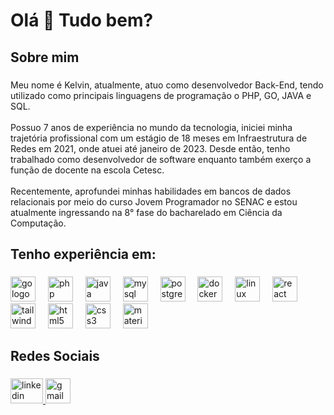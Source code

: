 <h1 align="left">Olá 👋 Tudo bem?</h1>

###

<h2 align="left">Sobre mim</h2>

###

<p align="left">Meu nome é Kelvin, atualmente, atuo como desenvolvedor Back-End, tendo utilizado como principais linguagens de programação o PHP, GO, JAVA e SQL.<br><br>Possuo 7 anos de experiência no mundo da tecnologia, iniciei minha trajetória profissional com um estágio de 18 meses em Infraestrutura de Redes em 2021, onde atuei até janeiro de 2023. Desde então, tenho trabalhado como desenvolvedor de software enquanto também exerço a função de docente na escola Cetesc.<br><br>Recentemente, aprofundei minhas habilidades em bancos de dados relacionais por meio do curso Jovem Programador no SENAC e estou atualmente ingressando na 8° fase do bacharelado em Ciência da Computação.</p>

###

<h2 align="left">Tenho experiência em:</h2>

###

<div align="left">
  <img src="https://cdn.jsdelivr.net/gh/devicons/devicon/icons/go/go-original-wordmark.svg" height="40" alt="go logo"  />
  <img width="12" />
  <img src="https://cdn.jsdelivr.net/gh/devicons/devicon/icons/php/php-original.svg" height="40" alt="php logo"  />
  <img width="12" />
  <img src="https://cdn.jsdelivr.net/gh/devicons/devicon/icons/java/java-original-wordmark.svg" height="40" alt="java logo"  />
  <img width="12" />
  <img src="https://cdn.jsdelivr.net/gh/devicons/devicon/icons/mysql/mysql-original.svg" height="40" alt="mysql logo"  />
  <img width="12" />
  <img src="https://cdn.jsdelivr.net/gh/devicons/devicon/icons/postgresql/postgresql-original.svg" height="40" alt="postgresql logo"  />
  <img width="12" />
  <img src="https://cdn.jsdelivr.net/gh/devicons/devicon/icons/docker/docker-plain-wordmark.svg" height="40" alt="docker logo"  />
  <img width="12" />
  <img src="https://cdn.jsdelivr.net/gh/devicons/devicon/icons/linux/linux-original.svg" height="40" alt="linux logo"  />
  <img width="12" />
  <img src="https://cdn.jsdelivr.net/gh/devicons/devicon/icons/react/react-original-wordmark.svg" height="40" alt="react logo"  />
  <img width="12" />
  <img src="https://cdn.simpleicons.org/tailwindcss/06B6D4" height="40" alt="tailwindcss logo"  />
  <img width="12" />
  <img src="https://cdn.jsdelivr.net/gh/devicons/devicon/icons/html5/html5-plain-wordmark.svg" height="40" alt="html5 logo"  />
  <img width="12" />
  <img src="https://cdn.jsdelivr.net/gh/devicons/devicon/icons/css3/css3-plain-wordmark.svg" height="40" alt="css3 logo"  />
  <img width="12" />
  <img src="https://cdn.jsdelivr.net/gh/devicons/devicon/icons/materialui/materialui-original.svg" height="40" alt="materialui logo"  />
</div>

###

<h2 align="left">Redes Sociais</h2>

###

<div align="left">
  <a href="https://www.linkedin.com/in/kelvin-lazzaris" target="_blank">
    <img src="https://raw.githubusercontent.com/maurodesouza/profile-readme-generator/master/src/assets/icons/social/linkedin/default.svg" width="52" height="40" alt="linkedin logo"  />
  </a>
  <a href="mailto:contatokelvin2@gmail.com" target="_blank">
    <img src="https://ssl.gstatic.com/ui/v1/icons/mail/rfr/gmail.ico" height="40" alt="gmail logo" />
  </a>
</div>

###
